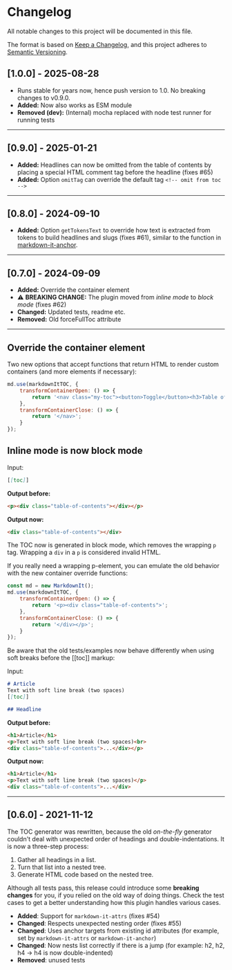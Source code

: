 # Changelog
All notable changes to this project will be documented in this file.

The format is based on [Keep a Changelog](https://keepachangelog.com/en/1.0.0/),
and this project adheres to [Semantic Versioning](https://semver.org/spec/v2.0.0.html).

## [1.0.0] - 2025-08-28

* Runs stable for years now, hence push version to 1.0. No breaking changes to v0.9.0.
* **Added:** Now also works as ESM module
* **Removed (dev):** (Internal) mocha replaced with node test runner for running tests

***

## [0.9.0] - 2025-01-21

* **Added:** Headlines can now be omitted from the table of contents by placing a special HTML comment tag before the headline (fixes #65)
* **Added:** Option `omitTag` can override the default tag `<!-- omit from toc -->`

***

## [0.8.0] - 2024-09-10

* **Added:** Option `getTokensText` to override how text is extracted from tokens to build headlines and slugs (fixes #61), similar to the function in [markdown-it-anchor](https://www.npmjs.com/package/markdown-it-anchor).

***

## [0.7.0] - 2024-09-09

* **Added:** Override the container element
* ⚠️ **BREAKING CHANGE:** The plugin moved from *inline mode* to *block mode* (fixes #62)
* **Changed:** Updated tests, readme etc.
* **Removed:** Old forceFullToc attribute

***

## Override the container element

Two new options that accept functions that return HTML to render custom containers (and more elements if necessary):

```js
md.use(markdownItTOC, {
    transformContainerOpen: () => {
        return '<nav class="my-toc"><button>Toggle</button><h3>Table of Contents</h3>';
    },
    transformContainerClose: () => {
        return '</nav>';
    }
});
```

## Inline mode is now block mode

Input:

```md
[[toc]]
```

**Output before:**

```html
<p><div class="table-of-contents"></div></p>
```

**Output now:**

```html
<div class="table-of-contents"></div>
```

The TOC now is generated in block mode, which removes the wrapping `p` tag. Wrapping a `div` in a `p` is considered invalid HTML.

If you really need a wrapping p-element, you can emulate the old behavior with the new container override functions:

```js
const md = new MarkdownIt();
md.use(markdownItTOC, {
    transformContainerOpen: () => {
        return '<p><div class="table-of-contents">';
    },
    transformContainerClose: () => {
        return '</div></p>';
    }
});
```

Be aware that the old tests/examples now behave differently when using soft breaks before the [[toc]] markup:

Input:

```md
# Article
Text with soft line break (two spaces)  
[[toc]]

## Headline
```

**Output before:**

```md
<h1>Article</h1>
<p>Text with soft line break (two spaces)<br>
<div class="table-of-contents">...</div></p>
```

**Output now:**

```md
<h1>Article</h1>
<p>Text with soft line break (two spaces)</p>
<div class="table-of-contents">...</div>
```

***

## [0.6.0] - 2021-11-12

The TOC generator was rewritten, because the old *on-the-fly* generator couldn't deal with unexpected order of headings and double-indentations. It is now a three-step process:

1. Gather all headings in a list.
2. Turn that list into a nested tree.
3. Generate HTML code based on the nested tree.

Although all tests pass, this release could introduce some **breaking changes** for you, if you relied on the old way of doing things. Check the test cases to get a better understanding how this plugin handles various cases.

* **Added**: Support for `markdown-it-attrs` (fixes #54)
* **Changed**: Respects unexpected nesting order (fixes #55)
* **Changed**: Uses anchor targets from existing id attributes (for example, set by `markdown-it-attrs` or `markdown-it-anchor`)
* **Changed**: Now nests list correctly if there is a jump (for example: h2, h2, h4 -> h4 is now double-indented)
* **Removed**: unused tests